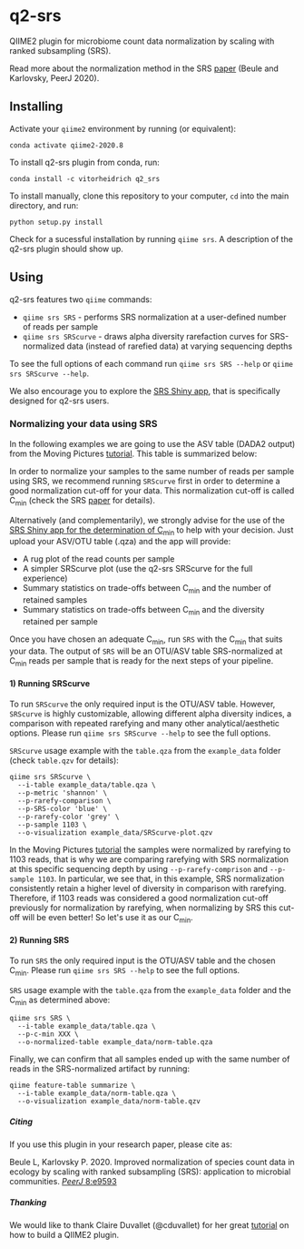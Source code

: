 # q2-srs

QIIME2 plugin for microbiome count data normalization by scaling with ranked subsampling (SRS).

Read more about the normalization method in the SRS [paper](https://doi.org/10.7717/peerj.9593) (Beule and Karlovsky, PeerJ 2020).
<!---To more details on the usage of SRS, take a look at the practical guide [paper]() ().--->

## Installing

Activate your `qiime2` environment by running (or equivalent):
```
conda activate qiime2-2020.8
```
To install q2-srs plugin from conda, run:
```
conda install -c vitorheidrich q2_srs
```
To install manually, clone this repository to your computer, `cd` into the main directory, and run:
```
python setup.py install
```
Check for a sucessful installation by running `qiime srs`. A description of the q2-srs plugin should show up.

## Using

q2-srs features two `qiime` commands:
* `qiime srs SRS` - performs SRS normalization at a user-defined number of reads per sample
* `qiime srs SRScurve` - draws alpha diversity rarefaction curves for SRS-normalized data (instead of rarefied data) at varying sequencing depths

To see the full options of each command run `qiime srs SRS --help` or `qiime srs SRScurve --help`.

We also encourage you to explore the [SRS Shiny app](), that is specifically designed for q2-srs users.

### Normalizing your data using SRS
In the following examples we are going to use the ASV table (DADA2 output) from the Moving Pictures [tutorial](https://docs.qiime2.org/2020.8/tutorials/moving-pictures/). This table is summarized below:
<!---INCLUDE OUTPUT--->

In order to normalize your samples to the same number of reads per sample using SRS, we recommend running `SRScurve` first in order to determine a good normalization cut-off for your data. This normalization cut-off is called C<sub>min</sub> (check the SRS [paper](https://doi.org/10.7717/peerj.9593) for details). 

Alternatively (and complementarily), we strongly advise for the use of the [SRS Shiny app for the determination of C<sub>min</sub>]() <!-- (check the SRS practical guide [paper](https://doi.org/10.7717/peerj.9593) for details)--> to help with your decision. Just upload your ASV/OTU table (.qza) and the app will provide:
* A rug plot of the read counts per sample
* A simpler SRScurve plot (use the q2-srs SRScurve for the full experience)
* Summary statistics on trade-offs between C<sub>min</sub> and the number of retained samples
* Summary statistics on trade-offs between C<sub>min</sub> and the diversity retained per sample

Once you have chosen an adequate C<sub>min</sub>, run `SRS` with the C<sub>min</sub> that suits your data. The output of `SRS` will be an OTU/ASV table SRS-normalized at C<sub>min</sub> reads per sample that is ready for the next steps of your pipeline.

#### 1) Running SRScurve
To run `SRScurve` the only required input is the OTU/ASV table. However, `SRScurve` is highly customizable, allowing different alpha diversity indices, a comparison with repeated rarefying and many other analytical/aesthetic options<!-- (check the SRS practical guide [paper](https://doi.org/10.7717/peerj.9593) for details)-->. Please run `qiime srs SRScurve --help` to see the full options.

`SRScurve` usage example with the `table.qza` from the `example_data` folder (check `table.qzv` for details):
```
qiime srs SRScurve \
  --i-table example_data/table.qza \
  --p-metric 'shannon' \
  --p-rarefy-comparison \
  --p-SRS-color 'blue' \
  --p-rarefy-color 'grey' \
  --p-sample 1103 \
  --o-visualization example_data/SRScurve-plot.qzv
```
<!---INCLUDE OUTPUT--->
In the Moving Pictures [tutorial](https://docs.qiime2.org/2020.8/tutorials/moving-pictures/) the samples were normalized by rarefying to 1103 reads, that is why we are comparing rarefying with SRS normalization at this specific sequencing depth by using `--p-rarefy-comprison` and `--p-sample 1103`. In particular, we see that, in this example, SRS normalization consistently retain a higher level of diversity in comparison with rarefying. Therefore, if 1103 reads was considered a good normalization cut-off previously for normalization by rarefying, when normalizing by SRS this cut-off will be even better! So let's use it as our C<sub>min</sub>.

#### 2) Running SRS
To run `SRS` the only required input is the OTU/ASV table and the chosen C<sub>min</sub>. Please run `qiime srs SRS --help` to see the full options.

`SRS` usage example with the `table.qza` from the `example_data` folder and the C<sub>min</sub> as determined above:
```
qiime srs SRS \
  --i-table example_data/table.qza \
  --p-c-min XXX \
  --o-normalized-table example_data/norm-table.qza
```
Finally, we can confirm that all samples ended up with the same number of reads in the SRS-normalized artifact by running:
```
qiime feature-table summarize \
  --i-table example_data/norm-table.qza \
  --o-visualization example_data/norm-table.qzv
```
<!---INCLUDE OUTPUT--->
##### Citing
If you use this plugin in your research paper, please cite as:

Beule L, Karlovsky P. 2020. Improved normalization of species count data in ecology by scaling with ranked subsampling (SRS): application to microbial communities. [*PeerJ* 8:e9593](https://doi.org/10.7717/peerj.9593)
<!---Change the proposed cite to the practical guide later--->

##### Thanking
We would like to thank Claire Duvallet (@cduvallet) for her great [tutorial](https://cduvallet.github.io/posts/2018/03/qiime2-plugin) on how to build a QIIME2 plugin.
